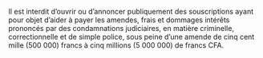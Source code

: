 Il est interdit d’ouvrir ou d’annoncer publiquement des souscriptions ayant pour objet d’aider à payer les amendes, frais et dommages intérêts prononcés par des condamnations judiciaires, en matière criminelle, correctionnelle et de simple police, sous peine d’une amende de cinq cent mille (500 000) francs à cinq millions (5 000 000) de francs CFA.